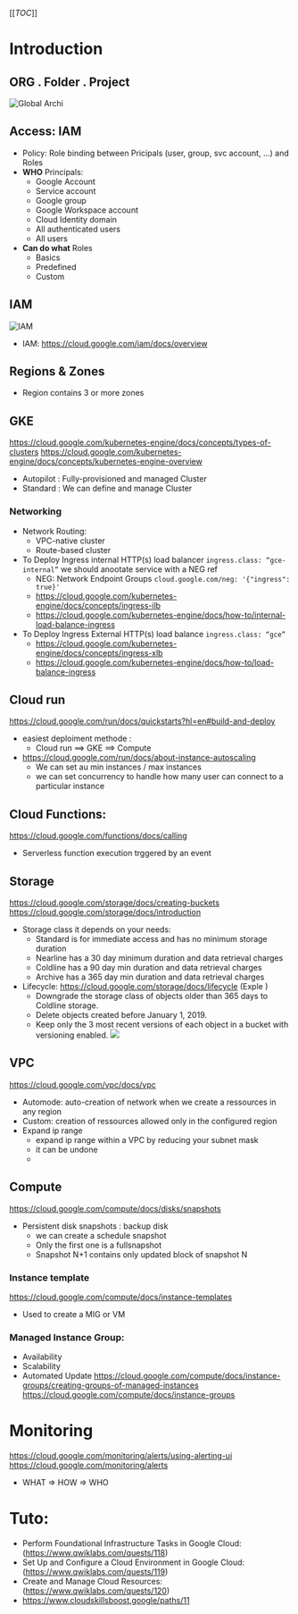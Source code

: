 [[_TOC_]]
# Introduction
## ORG . Folder . Project
  
![Global Archi](img/umacui39.jpg)

## Access: IAM
  * Policy: Role binding between Pricipals (user, group, svc account, ...) and Roles
  * **WHO** Principals:
    * Google Account
    * Service account
    * Google group
    * Google Workspace account
    * Cloud Identity domain
    * All authenticated users
    * All users
  * **Can do what** Roles
    * Basics
    * Predefined
    * Custom 

## IAM
![IAM](img/Capture%20d%E2%80%99%C3%A9cran%202022-11-22%20224026.jpg)
* IAM: https://cloud.google.com/iam/docs/overview

## Regions & Zones
* Region contains 3 or more zones

## GKE
https://cloud.google.com/kubernetes-engine/docs/concepts/types-of-clusters
https://cloud.google.com/kubernetes-engine/docs/concepts/kubernetes-engine-overview
* Autopilot : Fully-provisioned and managed Cluster
* Standard : We can define and manage Cluster
### Networking
* Network Routing: 
  * VPC-native cluster
  * Route-based cluster
* To Deploy Ingress internal HTTP(s) load balancer `ingress.class: “gce-internal”` we should anootate service with a NEG ref 
  * NEG: Network Endpoint Groups `cloud.google.com/neg: '{"ingress": true}'`
  * https://cloud.google.com/kubernetes-engine/docs/concepts/ingress-ilb
  * https://cloud.google.com/kubernetes-engine/docs/how-to/internal-load-balance-ingress
* To Deploy Ingress External HTTP(s) load balance `ingress.class: “gce”`
  * https://cloud.google.com/kubernetes-engine/docs/concepts/ingress-xlb
  * https://cloud.google.com/kubernetes-engine/docs/how-to/load-balance-ingress

 

## Cloud run
https://cloud.google.com/run/docs/quickstarts?hl=en#build-and-deploy
* easiest deploiment methode :
  * Cloud run ==> GKE ==> Compute
* https://cloud.google.com/run/docs/about-instance-autoscaling
  * We can set au min instances / max instances 
  * we can set concurrency to handle how many user can connect to a particular instance

## Cloud Functions:
https://cloud.google.com/functions/docs/calling 
* Serverless function execution trggered by an event

## Storage
https://cloud.google.com/storage/docs/creating-buckets
https://cloud.google.com/storage/docs/introduction
* Storage class it depends on your needs:
  * Standard is for immediate access and has no minimum storage duration
  * Nearline has a 30 day minimum duration and data retrieval charges
  * Coldline has a 90 day min duration and data retrieval charges
  * Archive has a 365 day min duration and data retrieval charges
* Lifecycle: https://cloud.google.com/storage/docs/lifecycle (Exple )
    * Downgrade the storage class of objects older than 365 days to Coldline storage.
    * Delete objects created before January 1, 2019.
    * Keep only the 3 most recent versions of each object in a bucket with versioning enabled.
![](img/Screenshot%202022-11-23%20at%2023-09-26%20Preparing_for_ACE_Module_4_v2.0%20-%20Reading_Preparing_for_ACE_Module_4_v2.0.pdf.png)


## VPC 
https://cloud.google.com/vpc/docs/vpc
* Automode: auto-creation of network when we create a ressources in any region
* Custom: creation of ressources allowed only in the configured region
* Expand ip range
  * expand ip range within a VPC by reducing your subnet mask
  * it can be undone
  * 

## Compute
https://cloud.google.com/compute/docs/disks/snapshots
* Persistent disk snapshots : backup disk 
  * we can create a schedule snapshot
  * Only the first one is a fullsnapshot
  * Snapshot N+1 contains only updated block of snapshot N

### Instance template
https://cloud.google.com/compute/docs/instance-templates
* Used to create a MIG or VM
### Managed Instance Group: 
  * Availability
  * Scalability 
  * Automated Update
https://cloud.google.com/compute/docs/instance-groups/creating-groups-of-managed-instances 
https://cloud.google.com/compute/docs/instance-groups

# Monitoring 
https://cloud.google.com/monitoring/alerts/using-alerting-ui
https://cloud.google.com/monitoring/alerts
* WHAT => HOW => WHO
[](img/gcp%20monitoring.png)


# Tuto:
* Perform Foundational Infrastructure Tasks in Google Cloud: (https://www.qwiklabs.com/quests/118)
* Set Up and Configure a Cloud Environment in Google Cloud: (https://www.qwiklabs.com/quests/119)
* Create and Manage Cloud Resources: (https://www.qwiklabs.com/quests/120)
* https://www.cloudskillsboost.google/paths/11
